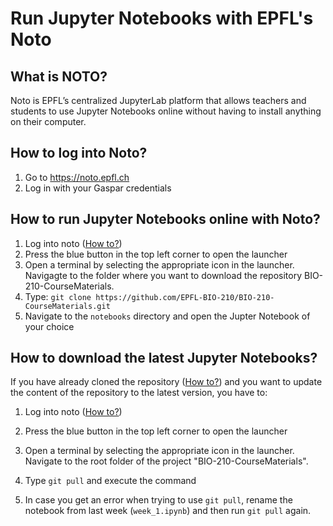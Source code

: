 # Run Jupyter Notebooks with EPFL's Noto

## What is NOTO?

Noto is EPFL’s centralized JupyterLab platform that allows teachers and students to use Jupyter Notebooks online without having to install anything on their computer.

## How to log into Noto?
1. Go to https://noto.epfl.ch
2. Log in with your Gaspar credentials

## How to run Jupyter Notebooks online with Noto?
1. Log into noto ([How to?](#how-to-log-into-noto))
3. Press the blue button in the top left corner to open the launcher
4. Open a terminal by selecting the appropriate icon in the launcher. Navigagte to the folder where you want to download the repository BIO-210-CourseMaterials.
5. Type: `git clone https://github.com/EPFL-BIO-210/BIO-210-CourseMaterials.git`
6. Navigate to the `notebooks` directory and open the Jupter Notebook of your choice

## How to download the latest Jupyter Notebooks?
If you have already cloned the repository ([How to?](#how-to-run-jupyter-notebooks-online-with-noto)) and you want to update the content of the repository to the latest version, you have to:

1. Log into noto ([How to?](#how-to-log-into-noto))
3. Press the blue button in the top left corner to open the launcher
1. Open a terminal by selecting the appropriate icon in the launcher. Navigate to the root folder of the project "BIO-210-CourseMaterials".
5. Type `git pull` and execute the command

6. In case you get an error when trying to use `git pull`, rename the notebook from last week (`week_1.ipynb`) and then run `git pull` again.
